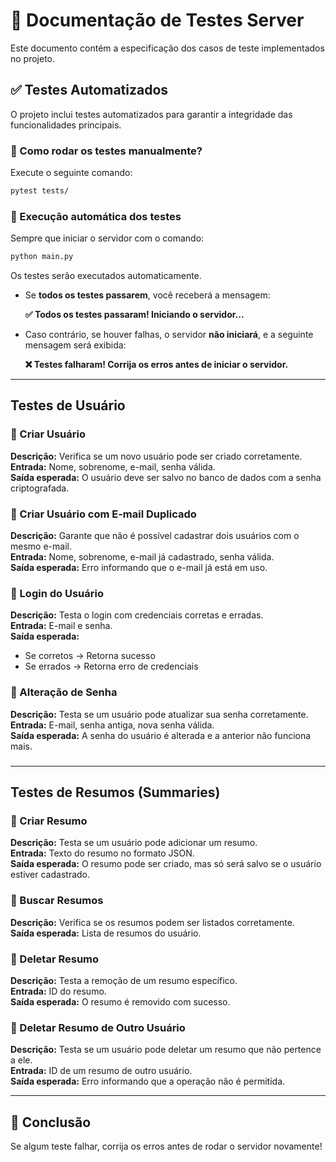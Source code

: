 # 📌 Documentação de Testes Server 

Este documento contém a especificação dos casos de teste implementados no projeto.

## ✅ Testes Automatizados
O projeto inclui testes automatizados para garantir a integridade das funcionalidades principais.

### 🚀 Como rodar os testes manualmente?
Execute o seguinte comando:

```bash
pytest tests/
```

### 📌 Execução automática dos testes
Sempre que iniciar o servidor com o comando:

```bash
python main.py
```

Os testes serão executados automaticamente.

- Se **todos os testes passarem**, você receberá a mensagem:
  
  **✅ Todos os testes passaram! Iniciando o servidor...**

- Caso contrário, se houver falhas, o servidor **não iniciará**, e a seguinte mensagem será exibida:
  
  **❌ Testes falharam! Corrija os erros antes de iniciar o servidor.**

---

## Testes de Usuário
### 🔹 Criar Usuário
**Descrição:** Verifica se um novo usuário pode ser criado corretamente.  
**Entrada:** Nome, sobrenome, e-mail, senha válida.  
**Saída esperada:** O usuário deve ser salvo no banco de dados com a senha criptografada.  

### 🔹 Criar Usuário com E-mail Duplicado
**Descrição:** Garante que não é possível cadastrar dois usuários com o mesmo e-mail.  
**Entrada:** Nome, sobrenome, e-mail já cadastrado, senha válida.  
**Saída esperada:** Erro informando que o e-mail já está em uso.  

### 🔹 Login do Usuário
**Descrição:** Testa o login com credenciais corretas e erradas.  
**Entrada:** E-mail e senha.  
**Saída esperada:**  
- Se corretos → Retorna sucesso  
- Se errados → Retorna erro de credenciais  

### 🔹 Alteração de Senha
**Descrição:** Testa se um usuário pode atualizar sua senha corretamente.  
**Entrada:** E-mail, senha antiga, nova senha válida.  
**Saída esperada:** A senha do usuário é alterada e a anterior não funciona mais.  

### 

---

## Testes de Resumos (Summaries)

### 🔹 Criar Resumo
**Descrição:** Testa se um usuário pode adicionar um resumo.  
**Entrada:** Texto do resumo no formato JSON.  
**Saída esperada:** O resumo pode ser criado, mas só será salvo se o usuário estiver cadastrado.  

### 🔹 Buscar Resumos
**Descrição:** Verifica se os resumos podem ser listados corretamente.  
**Saída esperada:** Lista de resumos do usuário.  

### 🔹 Deletar Resumo
**Descrição:** Testa a remoção de um resumo específico.  
**Entrada:** ID do resumo.  
**Saída esperada:** O resumo é removido com sucesso.  

### 🔹 Deletar Resumo de Outro Usuário
**Descrição:** Testa se um usuário pode deletar um resumo que não pertence a ele.  
**Entrada:** ID de um resumo de outro usuário.  
**Saída esperada:** Erro informando que a operação não é permitida.  

---
## 📌 Conclusão
Se algum teste falhar, corrija os erros antes de rodar o servidor novamente!

